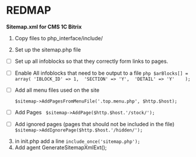 # REDMAP
**Sitemap.xml for CMS 1C Bitrix**

1) Copy files to php_interface/include/

2) Set up the sitemap.php file   
-[ ] Set up all infoblocks so that they correctly form links to pages. 
-[ ] Enable All infoblocks that need to be output to a file
`php
      $arBlocks[] = array(
            'IBLOCK_ID' => 1, 
            'SECTION' => 'Y', 
            'DETAIL' => 'Y'   
        );
 `           
-[ ] Add all menu files used on the site
   
     `
     $sitemap->AddPagesFromMenuFile('.top.menu.php', $http.$host); 
     `   
-[ ]  Add Pages
    ` 
    $sitemap->AddPage($http.$host.'/stock/');
    `
-[ ] Add ignored pages (pages that should not be included in the file)
      `
      $sitemap->AddIgnorePage($http.$host.'/hidden/');
      `
3) in init.php add a line
      `
      include_once('sitemap.php');
      `
4) Add agent
      GenerateSitemapXmlExt();
